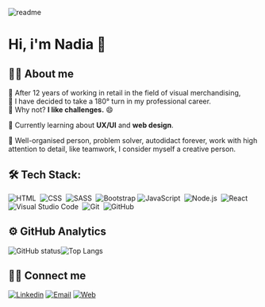 ![readme](https://user-images.githubusercontent.com/73602608/116480372-84f79e00-a881-11eb-8f4c-faa2fa425e51.png)
# Hi, i'm Nadia :wave:

##  :woman_technologist: About me
:convenience_store: After 12 years of working in retail in the field of visual merchandising,</br>  :rocket: I have decided to take a 180° turn in my professional career.</br>
:mechanical_arm: Why not? **I like challenges.**  :smile:

:pushpin: Currently learning about **UX/UI** and **web design**.

:art: Well-organised person, problem solver, autodidact forever, work with high attention to detail, like teamwork, I consider myself a creative person. </br>
 
## 🛠 Tech Stack:
![HTML](https://img.shields.io/badge/-HTML-05122A?style=flat&logo=HTML5)&nbsp;
![CSS](https://img.shields.io/badge/-CSS-05122A?style=flat&logo=CSS3&logoColor=1572B6)&nbsp;
![SASS](https://img.shields.io/badge/-Sass-05122A?style=flat&logo=sass)&nbsp;
![Bootstrap](https://img.shields.io/badge/-Bootstrap-05122A?style=flat&logo=bootstrap&logoColor=563D7C)
![JavaScript](https://img.shields.io/badge/-JavaScript-05122A?style=flat&logo=javascript)&nbsp;
![Node.js](https://img.shields.io/badge/-Node.js-05122A?style=flat&logo=node.js)&nbsp;
![React](https://img.shields.io/badge/-React-05122A?style=flat&logo=react)&nbsp;
![Visual Studio Code](https://img.shields.io/badge/-Visual%20Studio%20Code-05122A?style=flat&logo=visual-studio-code&logoColor=007ACC)&nbsp;
![Git](https://img.shields.io/badge/-Git-05122A?style=flat&logo=git)&nbsp;
![GitHub](https://img.shields.io/badge/-GitHub-05122A?style=flat&logo=github)&nbsp;</br>

## :gear: GitHub Analytics
![GitHub status](https://github-readme-stats.vercel.app/api?username=creativa-nk&show_icons=true&hide_border=true&&count_private=hide&include_all_commits=true&custom_title=My%20GitHub%20stats&theme=radical&hide=prs,issues)![Top Langs](https://github-readme-stats.vercel.app/api/top-langs/?username=creativa-nk&layout=compact&theme=radical)</br>

## 🤝🏻 Connect me
[![Linkedin](https://img.shields.io/badge/nadia-klokova-91a672a7?style=flat&logo=linkedin&color=blue)](https://www.linkedin.com/in/nadia-klokova-91a672a7/?locale=es_ES)
[![Email](https://img.shields.io/badge/-nadiyaklokova@gmail.com-05122A?style=flat&logo=gmail&color=grey)](mailto:nadiyaklokova@gmail.com)
[![Web](https://img.shields.io/badge/Web-site-91a672a7?style=flat&logo=Web&color=green)](https://nadiaklokova.com/)
